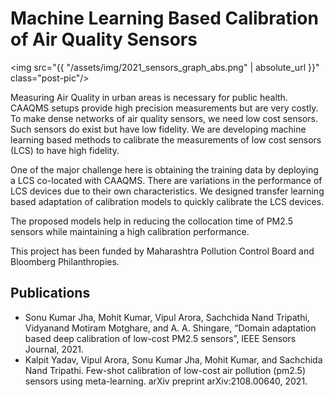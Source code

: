 # Machine Learning Based Calibration of Air Quality Sensors
<img src="{{ "/assets/img/2021_sensors_graph_abs.png" | absolute_url }}" class="post-pic"/>
<br />

Measuring Air Quality in urban areas is necessary for public health. CAAQMS setups provide high precision measurements but are very costly. To make dense networks of air quality sensors, we need low cost sensors. Such sensors do exist but have low fidelity. We are developing machine learning based methods to calibrate the measurements of low cost sensors (LCS) to have high fidelity.

One of the major challenge here is obtaining the training data by deploying a LCS co-located with CAAQMS. There are variations in the performance of LCS devices due to their own characteristics. We designed transfer learning based adaptation of calibration models to quickly calibrate the LCS devices.

The proposed models help in reducing the collocation time of PM2.5 sensors while maintaining a high calibration performance.

This project has been funded by Maharashtra Pollution Control Board and Bloomberg Philanthropies.

## Publications
- Sonu Kumar Jha, Mohit Kumar, Vipul Arora, Sachchida Nand Tripathi, Vidyanand Motiram Motghare, and A. A. Shingare, “Domain adaptation based deep calibration of low-cost PM2.5 sensors”, IEEE Sensors Journal, 2021.
- Kalpit Yadav, Vipul Arora, Sonu Kumar Jha, Mohit Kumar, and Sachchida Nand Tripathi. Few-shot calibration of low-cost air pollution (pm2.5) sensors using meta-learning. arXiv preprint arXiv:2108.00640, 2021.

